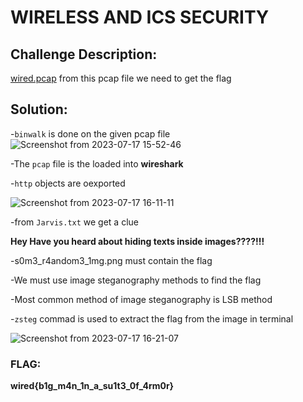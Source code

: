 # WIRELESS AND ICS SECURITY

## Challenge Description:

[wired.pcap](https://gitlab.com/bi0s-hardware/illuminati/wiredctf/-/blob/Xavi0r_patch/wireless/Wire%205niffer/wired.pcap)  from this pcap file we need to get the flag

## Solution:

-`binwalk` is done on the given pcap file 
![Screenshot from 2023-07-17 15-52-46](https://github.com/Saiikishen/bi0s_hardware/assets/128302556/f421e376-5ce8-4c8c-b94e-9eb74c5305da)


-The `pcap` file is the loaded into **wireshark** 

-`http` objects are oexported

![Screenshot from 2023-07-17 16-11-11](https://github.com/Saiikishen/bi0s_hardware/assets/128302556/271233b8-d460-43ef-bcc8-631a4fade5cd)


-from `Jarvis.txt` we get a clue

**Hey Have you heard about hiding texts inside images????!!!**

-s0m3_r4andom3_1mg.png must contain the flag

-We must use image steganography methods to find the flag

-Most common method of image steganography is LSB method

-`zsteg` commad is used to extract the flag from the image in terminal

![Screenshot from 2023-07-17 16-21-07](https://github.com/Saiikishen/bi0s_hardware/assets/128302556/09d1a13c-1a86-4da0-a688-41e893507eac)



### FLAG:

**wired{b1g_m4n_1n_a_su1t3_0f_4rm0r}**


